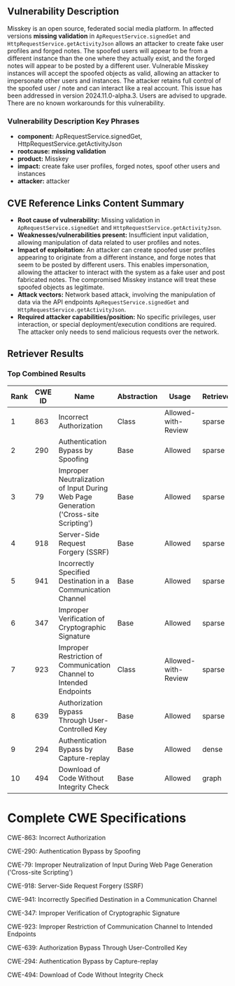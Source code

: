 ## Vulnerability Description
Misskey is an open source, federated social media platform. In affected versions **missing validation** in `ApRequestService.signedGet` and `HttpRequestService.getActivityJson` allows an attacker to create fake user profiles and forged notes. The spoofed users will appear to be from a different instance than the one where they actually exist, and the forged notes will appear to be posted by a different user. Vulnerable Misskey instances will accept the spoofed objects as valid, allowing an attacker to impersonate other users and instances. The attacker retains full control of the spoofed user / note and can interact like a real account. This issue has been addressed in version 2024.11.0-alpha.3. Users are advised to upgrade. There are no known workarounds for this vulnerability.

### Vulnerability Description Key Phrases
- **component:** ApRequestService.signedGet, HttpRequestService.getActivityJson
- **rootcause:** **missing validation**
- **product:** Misskey
- **impact:** create fake user profiles, forged notes, spoof other users and instances
- **attacker:** attacker

## CVE Reference Links Content Summary
- **Root cause of vulnerability:** Missing validation in `ApRequestService.signedGet` and `HttpRequestService.getActivityJson`.
- **Weaknesses/vulnerabilities present:**  Insufficient input validation, allowing manipulation of data related to user profiles and notes.
- **Impact of exploitation:** An attacker can create spoofed user profiles appearing to originate from a different instance, and forge notes that seem to be posted by different users. This enables impersonation, allowing the attacker to interact with the system as a fake user and post fabricated notes. The compromised Misskey instance will treat these spoofed objects as legitimate.
- **Attack vectors:** Network based attack, involving the manipulation of data via the API endpoints `ApRequestService.signedGet` and `HttpRequestService.getActivityJson`.
- **Required attacker capabilities/position:** No specific privileges, user interaction, or special deployment/execution conditions are required. The attacker only needs to send malicious requests over the network.

## Retriever Results

### Top Combined Results

| Rank | CWE ID | Name | Abstraction | Usage  | Retrievers | Individual Scores |
|------|--------|------|-------------|-------|------------|-------------------|
| 1 | 863 | Incorrect Authorization | Class | Allowed-with-Review | sparse | 0.639 |
| 2 | 290 | Authentication Bypass by Spoofing | Base | Allowed | sparse | 0.636 |
| 3 | 79 | Improper Neutralization of Input During Web Page Generation ('Cross-site Scripting') | Base | Allowed | sparse | 0.632 |
| 4 | 918 | Server-Side Request Forgery (SSRF) | Base | Allowed | sparse | 0.629 |
| 5 | 941 | Incorrectly Specified Destination in a Communication Channel | Base | Allowed | sparse | 0.613 |
| 6 | 347 | Improper Verification of Cryptographic Signature | Base | Allowed | sparse | 0.612 |
| 7 | 923 | Improper Restriction of Communication Channel to Intended Endpoints | Class | Allowed-with-Review | sparse | 0.612 |
| 8 | 639 | Authorization Bypass Through User-Controlled Key | Base | Allowed | sparse | 0.610 |
| 9 | 294 | Authentication Bypass by Capture-replay | Base | Allowed | dense | 0.484 |
| 10 | 494 | Download of Code Without Integrity Check | Base | Allowed | graph | 0.002 |



# Complete CWE Specifications

CWE-863: Incorrect Authorization

CWE-290: Authentication Bypass by Spoofing

CWE-79: Improper Neutralization of Input During Web Page Generation ('Cross-site Scripting')

CWE-918: Server-Side Request Forgery (SSRF)

CWE-941: Incorrectly Specified Destination in a Communication Channel

CWE-347: Improper Verification of Cryptographic Signature

CWE-923: Improper Restriction of Communication Channel to Intended Endpoints

CWE-639: Authorization Bypass Through User-Controlled Key

CWE-294: Authentication Bypass by Capture-replay

CWE-494: Download of Code Without Integrity Check